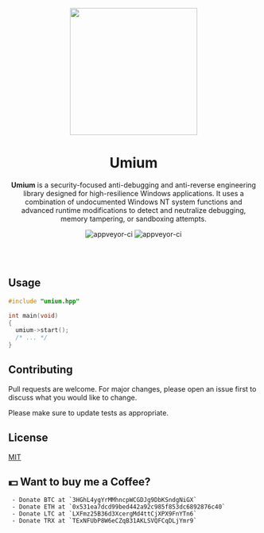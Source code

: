 <p align="center">
  <img width="256" heigth="256" src="docs\bg.png">
<h1 align="center">Umium</h1>
<p align="center">
  <strong>Umium</strong> is a security-focused anti-debugging and anti-reverse engineering library designed for high-resilience Windows applications. It uses a combination of undocumented Windows NT system functions and advanced runtime modifications to detect and neutralize debugging, memory tampering, or sandboxing attempts.
</p>
</p>
<p align="center">
  <img src="https://forthebadge.com/images/badges/built-with-love.svg" alt="appveyor-ci" />
  <img src="https://forthebadge.com/images/badges/made-with-c-plus-plus.svg" alt="appveyor-ci" />
</p>
</p>

</br></br>

## Usage

```cpp
#include "umium.hpp"

int main(void)
{
  umium->start();
  /* ... */
}
```

## Contributing
Pull requests are welcome. For major changes, please open an issue first to discuss what you would like to change.

Please make sure to update tests as appropriate.

## License
[MIT](https://choosealicens.com/licenses/mit/)

## 💵 Want to buy me a Coffee?
     - Donate BTC at `3HGhL4ygYrMMhncpWCGDJg9DbKSndgNiGX`
     - Donate ETH at `0x531ea7dcd99bed442a92c985f853dc6892876c40`
     - Donate LTC at `LXFmz25B36d3XcergMd4ttCjXPX9FnYTn6`
     - Donate TRX at `TExNFUbP8W6eCZqB31AKLSVQFCqDLjYmr9`
